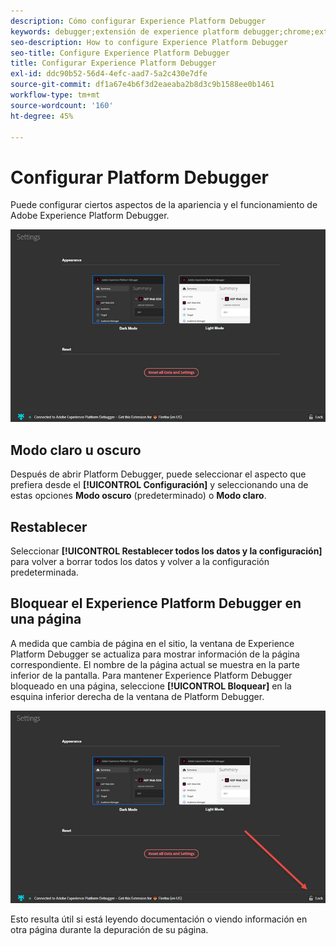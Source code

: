 ```yaml
---
description: Cómo configurar Experience Platform Debugger
keywords: debugger;extensión de experience platform debugger;chrome;extensión;configurar
seo-description: How to configure Experience Platform Debugger
seo-title: Configure Experience Platform Debugger
title: Configurar Experience Platform Debugger
exl-id: ddc90b52-56d4-4efc-aad7-5a2c430e7dfe
source-git-commit: df1a67e4b6f3d2eaeaba2b8d3c9b1588ee0b1461
workflow-type: tm+mt
source-wordcount: '160'
ht-degree: 45%

---
```


# Configurar Platform Debugger

Puede configurar ciertos aspectos de la apariencia y el funcionamiento de Adobe Experience Platform Debugger.

![](images/settings.jpg)

## Modo claro u oscuro

Después de abrir Platform Debugger, puede seleccionar el aspecto que prefiera desde el **[!UICONTROL Configuración]** y seleccionando una de estas opciones **Modo oscuro** (predeterminado) o **Modo claro**.

## Restablecer

Seleccionar **[!UICONTROL Restablecer todos los datos y la configuración]** para volver a borrar todos los datos y volver a la configuración predeterminada.

## Bloquear el Experience Platform Debugger en una página

A medida que cambia de página en el sitio, la ventana de Experience Platform Debugger se actualiza para mostrar información de la página correspondiente. El nombre de la página actual se muestra en la parte inferior de la pantalla. Para mantener Experience Platform Debugger bloqueado en una página, seleccione **[!UICONTROL Bloquear]** en la esquina inferior derecha de la ventana de Platform Debugger.

![](images/lock.jpg)

Esto resulta útil si está leyendo documentación o viendo información en otra página durante la depuración de su página.
